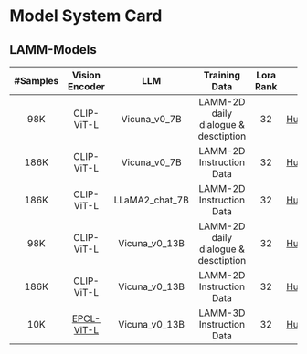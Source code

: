 # Model System Card

## LAMM-Models

| #Samples |                                Vision Encoder                                |      LLM       |            Training Data             | Lora Rank |                                    Link                                     |
| :------: | :--------------------------------------------------------------------------: | :------------: | :----------------------------------: | :-------: | :-------------------------------------------------------------------------: |
|   98K    |                                  CLIP-ViT-L                                  |  Vicuna_v0_7B  | LAMM-2D daily dialogue & desctiption |    32     |      [Huggingface](https://huggingface.co/openlamm/lamm_7b_lora32_98k)      |
|   186K   |                                  CLIP-ViT-L                                  |  Vicuna_v0_7B  |       LAMM-2D Instruction Data       |    32     |     [Huggingface](https://huggingface.co/openlamm/lamm_7b_lora32_186k)      |
|   186K   |                                  CLIP-ViT-L                                  | LLaMA2_chat_7B |       LAMM-2D Instruction Data       |    32     | [Huggingface](https://huggingface.co/openlamm/lamm186k_llama2chat7b_lora32) |
|   98K    |                                  CLIP-ViT-L                                  | Vicuna_v0_13B  | LAMM-2D daily dialogue & desctiption |    32     |     [Huggingface](https://huggingface.co/openlamm/lamm_13b_lora32_98k)      |
|   186K   |                                  CLIP-ViT-L                                  | Vicuna_v0_13B  |       LAMM-2D Instruction Data       |    32     |      [Huggingface](https://huggingface.co/openlamm/lamm_13b_lora_186k)      |
|   10K    | [EPCL-ViT-L](https://huggingface.co/openlamm/epcl_vit-L_256tokens/tree/main) | Vicuna_v0_13B  |       LAMM-3D Instruction Data       |    32     |    [Huggingface](https://huggingface.co/openlamm/lamm3d_13b_lora32_10k)     |
